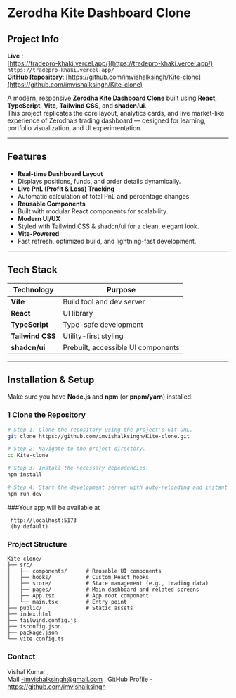 #  Zerodha Kite Dashboard Clone

## Project Info
**Live** :  
[https://tradepro-khaki.vercel.app/](https://tradepro-khaki.vercel.app/)
```https://tradepro-khaki.vercel.app/```
<br>
**GitHub Repository**: [https://github.com/imvishalksingh/Kite-clone](https://github.com/imvishalksingh/Kite-clone)

A modern, responsive **Zerodha Kite Dashboard Clone** built using **React**, **TypeScript**, **Vite**, **Tailwind CSS**, and **shadcn/ui**.  
This project replicates the core layout, analytics cards, and live market-like experience of Zerodha’s trading dashboard — designed for learning, portfolio visualization, and UI experimentation.

---


##  Features

-  **Real-time Dashboard Layout**
  - Displays positions, funds, and order details dynamically.
-  **Live PnL (Profit & Loss) Tracking**
  - Automatic calculation of total PnL and percentage changes.
-  **Reusable Components**
  - Built with modular React components for scalability.
-  **Modern UI/UX**
  - Styled with Tailwind CSS & shadcn/ui for a clean, elegant look.
-  **Vite-Powered**
  - Fast refresh, optimized build, and lightning-fast development.

---

##  Tech Stack

| Technology | Purpose |
|-------------|----------|
| **Vite** | Build tool and dev server |
| **React** | UI library |
| **TypeScript** | Type-safe development |
| **Tailwind CSS** | Utility-first styling |
| **shadcn/ui** | Prebuilt, accessible UI components |

---

##  Installation & Setup

Make sure you have **Node.js** and **npm** (or **pnpm/yarn**) installed.

### 1️ Clone the Repository

```sh
# Step 1: Clone the repository using the project's Git URL.
git clone https://github.com/imvishalksingh/Kite-clone.git

# Step 2: Navigate to the project directory.
cd Kite-clone

# Step 3: Install the necessary dependencies.
npm install

# Step 4: Start the development server with auto-reloading and instant preview.
npm run dev

```

###Your app will be available at
```
 http://localhost:5173
 (by default)
```

### Project Structure
```
Kite-clone/
├── src/
│   ├── components/      # Reusable UI components
│   ├── hooks/           # Custom React hooks
│   ├── store/           # State management (e.g., trading data)
│   ├── pages/           # Main dashboard and related screens
│   ├── App.tsx          # App root component
│   └── main.tsx         # Entry point
├── public/              # Static assets
├── index.html
├── tailwind.config.js
├── tsconfig.json
├── package.json
└── vite.config.ts
```


### Contact
Vishal Kumar ,  
Mail -imvishalksingh@gmail.com , 
GitHub Profile - https://github.com/imvishalksingh
